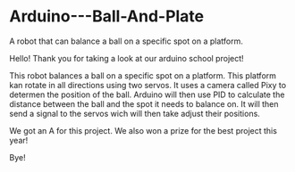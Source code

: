 # Arduino---Ball-And-Plate
A robot that can balance a ball on a specific spot on a platform.

Hello!
Thank you for taking a look at our arduino school project!

This robot balances a ball on a specific spot on a platform. This platform kan rotate in all directions using two servos.
It uses a camera called Pixy to determen the position of the ball. Arduino will then use PID to calculate the distance between
the ball and the spot it needs to balance on. It will then send a signal to the servos wich will then take adjust their positions.

We got an A for this project. We also won a prize for the best project this year!

Bye!
